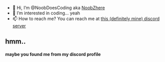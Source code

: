 - 👋 Hi, I’m @NoobDoesCoding aka [NoobZhere](https://noobzhere.tk)
- 👀 I’m interested in coding... yeah
- 📫 How to reach me? You can reach me at [this (definitely mine) discord server](https://noobzhere.tk/discord)
<!---
NoobDoesCoding/NoobDoesCoding is a ✨ special ✨ repository because its `README.md` (this file) appears on your GitHub profile.
You can click the Preview link to take a look at your changes.
-->
## **hmm..**
#### maybe you found me from my discord profile
